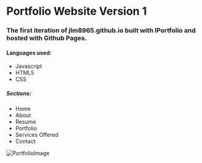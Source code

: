 # Portfolio Website Version 1

### The first iteration of jlm8965.github.io built with IPortfolio and hosted with Github Pages. 

#### Languages used: 
* Javascript
* HTML5
* CSS

##### Sections:
* Home
* About 
* Resume
* Portfolio
* Services Offered
* Contact

![PortfolioImage](https://github.com/jlm8965/github.io/blob/main/iPortfolio/assets/img/Website.jpg)




